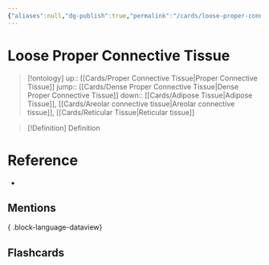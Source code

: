 ```yaml
---
{"aliases":null,"dg-publish":true,"permalink":"/cards/loose-proper-connective-tissue/","dgPassFrontmatter":true}
---
```


# Loose Proper Connective Tissue

> [!ontology]
> up:: [[Cards/Proper Connective Tissue\|Proper Connective Tissue]]
> jump:: [[Cards/Dense Proper Connective Tissue\|Dense Proper Connective Tissue]]
> down:: [[Cards/Adipose Tissue\|Adipose Tissue]], [[Cards/Areolar connective tissue\|Areolar connective tissue]],  [[Cards/Reticular Tissue\|Reticular tissue]]

> [!Definition] Definition

# Reference

- 

## Mentions


{ .block-language-dataview}

## Flashcards
